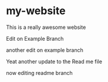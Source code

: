 # my-website

This is a really awesome website

Edit on Example Branch

another edit on example branch

Yeat another update to the Read me file

now editing readme branch
